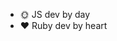 - 🌞 JS dev by day
- ♥️ Ruby dev by heart


<!---
peterhass/peterhass is a ✨ special ✨ repository because its `README.md` (this file) appears on your GitHub profile.
You can click the Preview link to take a look at your changes.
--->
